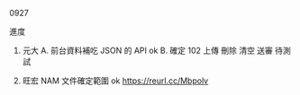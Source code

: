 0927

進度

1. 元大
   A. 前台資料補吃 JSON 的 API ok
   B. 確定 102 上傳 刪除 清空 送審 待測試

2. 旺宏 NAM 文件確定範圍 ok https://reurl.cc/Mbpolv
